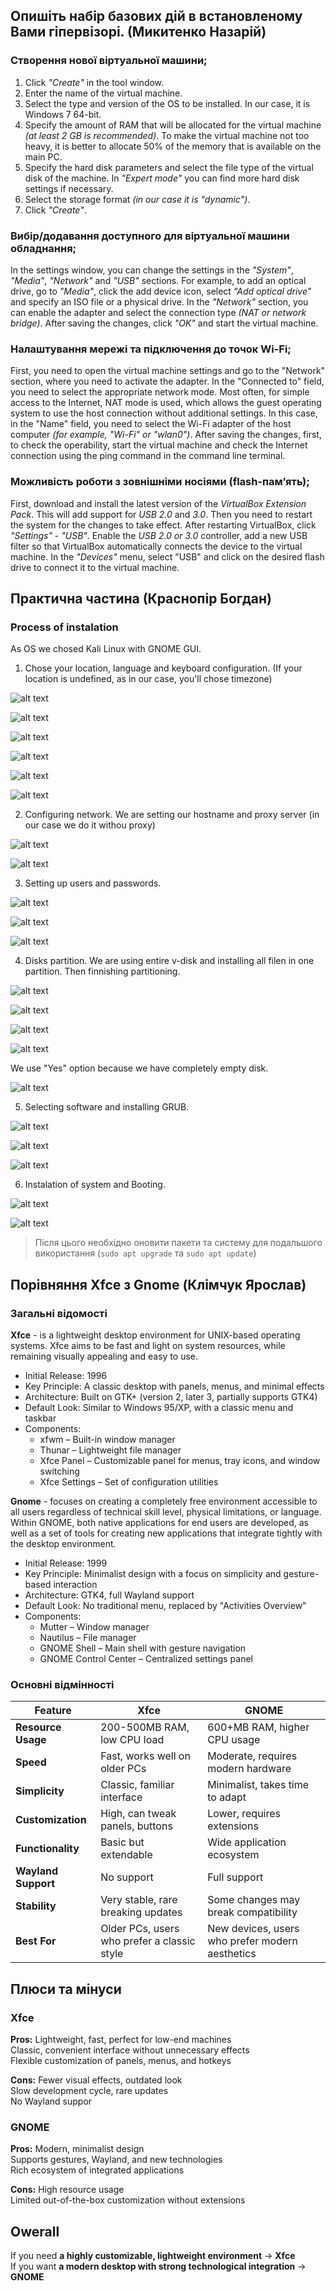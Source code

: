 ## Опишіть набір базових дій в встановленому Вами гіпервізорі. (Микитенко Назарій)
### Створення нової віртуальної машини;
1. Click *"Create"* in the tool window.
2. Enter the name of the virtual machine.
3. Select the type and version of the OS to be installed. In our case, it is Windows 7 64-bit.
4. Specify the amount of RAM that will be allocated for the virtual machine *(at least 2 GB is recommended)*. To make the virtual machine not too heavy, it is better to allocate 50% of the memory that is available on the main PC.
1. Specify the hard disk parameters and select the file type of the virtual disk of the machine. In *"Expert mode"* you can find more hard disk settings if necessary.
2. Select the storage format *(in our case it is "dynamic")*.
3. Click *"Create"*.

### Вибір/додавання доступного для віртуальної машини обладнання;
In the settings window, you can change the settings in the *"System"*, *"Media"*, *"Network"* and *"USB"* sections. For example, to add an optical drive, go to *"Media"*, click the add device icon, select 
*"Add optical drive"* and specify an ISO file or a physical drive. In the *"Network"* section, you can enable the adapter and select the connection type *(NAT or network bridge)*. After saving the changes, click *"OK"* and start the virtual machine.

### Налаштування мережі та підключення до точок Wi-Fi;
First, you need to open the virtual machine settings and go to the "Network" section, where you need to activate the adapter. In the "Connected to" field, you need to select the appropriate network mode. Most often, for simple access to the Internet, NAT mode is used, which allows the guest operating system to use the host connection without additional settings. In this case, in the "Name" field, you need to select the Wi-Fi adapter of the host computer *(for example, "Wi-Fi" or "wlan0")*. After saving the changes, first, to check the operability, start the virtual machine and check the Internet connection using the ping command in the command line terminal.

### Можливість роботи з зовнішніми носіями (flash-пам’ять);
First, download and install the latest version of the *VirtualBox Extension Pack*. This will add support for *USB 2.0* and *3.0*. 
Then you need to restart the system for the changes to take effect. After restarting VirtualBox, click *"Settings"* - *"USB"*. Enable the *USB 2.0 or 3.0* controller, add a new USB filter so that VirtualBox automatically connects the device to the virtual machine. In the *"Devices"* menu, select "USB" and click on the desired flash drive to connect it to the virtual machine.

## Практична частина (Краснопір Богдан)

### Process of instalation

  As OS we chosed Kali Linux with GNOME GUI.

  1. Chose your location, language and keyboard configuration. (If your location is undefined, as in our case, you'll chose timezone)

![alt text](https://cdn.discordapp.com/attachments/853338697985687574/1342890111842517002/2025-02-22_153849.png?ex=67bb4760&is=67b9f5e0&hm=4d40b77455b84e7e4d62dd583c360bcd286e4cfdf58719cb5988c8c9ff644310&)

![alt text](https://cdn.discordapp.com/attachments/853338697985687574/1342890111200792626/2025-02-22_153937.png?ex=67bb4760&is=67b9f5e0&hm=0c86f7d6489d9f080b0baaef04f4a7309f2c26f73dd601d4f61e5d5d2534aa24&)

![alt text](https://cdn.discordapp.com/attachments/853338697985687574/1342890110865244310/2025-02-22_153948.png?ex=67bb4760&is=67b9f5e0&hm=802627686a18a676d01357e58f30b8cef50ff6f26dc6c051c114411c64e79f2f&)

![alt text](https://cdn.discordapp.com/attachments/853338697985687574/1342890110596943952/2025-02-22_154023.png?ex=67bb4760&is=67b9f5e0&hm=d2581e89c880c7405be1ceb09df8faff1ef6e2872a6133ba95319d9415b4fd07&)

![alt text](https://cdn.discordapp.com/attachments/853338697985687574/1342890110261137500/2025-02-22_154050.png?ex=67bb475f&is=67b9f5df&hm=92fe344a76c6280c24a6b0eb6c8821717234415ab162f1e3ab84dc5ca35624dd&)

![alt text](https://cdn.discordapp.com/attachments/853338697985687574/1342890109930049641/2025-02-22_154110.png?ex=67bb475f&is=67b9f5df&hm=7989ce81397edd8a4b7a61033f1e0450358243eeaef6443a7c4e9f4cf5abaa25&)

  2. Configuring network. We are setting our hostname and proxy server (in our case we do it withou proxy)

![alt text](https://cdn.discordapp.com/attachments/853338697985687574/1342890109514678426/2025-02-22_154156.png?ex=67bb475f&is=67b9f5df&hm=de843b01103e8ee3da402dab60eee5804369c4e17d5dfbfdce27374f25cf9214&)

![alt text](https://cdn.discordapp.com/attachments/853338697985687574/1342890109099577344/2025-02-22_154210.png?ex=67bb475f&is=67b9f5df&hm=480635879cae82176cf21425bc9a44f41540ebf256a4b98483dcd2b97f74ca7c&)

  3. Setting up users and passwords.

![alt text](https://cdn.discordapp.com/attachments/853338697985687574/1342890146223099924/2025-02-22_154320.png?ex=67bb4768&is=67b9f5e8&hm=24ef7b1d7384aa946c580e7117f4b1918140d9d72c84b8287fe0b9c9a082ee57&)

![alt text](https://cdn.discordapp.com/attachments/853338697985687574/1342890145984286751/2025-02-22_154359.png?ex=67bb4768&is=67b9f5e8&hm=6f3349d5d241ba5b89fba47c2f0acc0adf1368b7086b2bd88ed68fcdf760a8a4&)

![alt text](https://cdn.discordapp.com/attachments/853338697985687574/1342890145636155392/2025-02-22_154415.png?ex=67bb4768&is=67b9f5e8&hm=b683553bad90f503bff143dfeed43e6de2a09750776af07d8e8a430de9dbb95e&)

 4. Disks partition. We are using entire v-disk and installing all filen in one partition. Then finnishing partitioning. 

![alt text](https://cdn.discordapp.com/attachments/853338697985687574/1342890145275314176/2025-02-22_154515.png?ex=67bb4768&is=67b9f5e8&hm=c1af72d054e81c2f68e2f9d744c15b695e26ca2dcabdf397702b6963e7ebb379&)

![alt text](https://cdn.discordapp.com/attachments/853338697985687574/1342890144952483940/2025-02-22_154523.png?ex=67bb4768&is=67b9f5e8&hm=53e26e752fc9f451216ee25a477971a1c1c9596da8b1b0e1c1ea72358c354038&)

![alt text](https://cdn.discordapp.com/attachments/853338697985687574/1342890144663081001/2025-02-22_154540.png?ex=67bb4768&is=67b9f5e8&hm=2e4241cc9fca22500cc34d25529be827d5b9c3d9e765cebd13d6ea02beae4bf2&)

![alt text](https://cdn.discordapp.com/attachments/853338697985687574/1342890144277073991/2025-02-22_154612.png?ex=67bb4768&is=67b9f5e8&hm=46b435f12ec488341e13f0c5239a6e6167953971b302d3483b8df799b26ed993&)

  We use "Yes" option because we have completely empty disk. 

![alt text](https://cdn.discordapp.com/attachments/853338697985687574/1342890168901832856/2025-02-22_154630.png?ex=67bb476d&is=67b9f5ed&hm=ee8f5642049fd2eb0ad85984429635ad7c0147e18a29375cca090476f665818b&)

  5. Selecting software and installing GRUB.

![alt text](https://cdn.discordapp.com/attachments/853338697985687574/1342890168117493820/2025-02-22_154819.png?ex=67bb476d&is=67b9f5ed&hm=c69e2bf2f2eb2626e7a1685fbec6b6e4cd680a3acc4f7a1967330e776c86a19b&)

![alt text](https://cdn.discordapp.com/attachments/853338697985687574/1342890167832150118/2025-02-22_155723.png?ex=67bb476d&is=67b9f5ed&hm=7425f34e91636e622ea84d770ef6859abee80453a0ec46126df3666e89f77568&)

![alt text](https://cdn.discordapp.com/attachments/853338697985687574/1342890169442897941/2025-02-22_155729.png?ex=67bb476e&is=67b9f5ee&hm=e8afa8b7ec6568201fbe584810c4777cf3b92e7b109ba1a49d5db9eed438455f&)

  6. Instalation of system and Booting. 

![alt text](https://cdn.discordapp.com/attachments/853338697985687574/1342890168436129862/2025-02-22_154656.png?ex=67bb476d&is=67b9f5ed&hm=d39f5ab3b149f999bcd31ddda39a08d799043d8571c7d0446d0fc61184975cdf&)

![alt text](https://cdn.discordapp.com/attachments/853338697985687574/1342890169170133063/2025-02-22_155922.png?ex=67bb476e&is=67b9f5ee&hm=da6873dfa41674321345cfcd2562ceb9185a2866d62e181d7e97d7f984e3a2d7&)

>Після цього необхідно оновити пакети та систему для подальшого використання (`sudo apt upgrade` та `sudo apt update`)


## Порівняння Xfce з Gnome (Клімчук Ярослав)

### Загальні відомості

**Xfce** - is a lightweight desktop environment for UNIX-based operating systems. Xfce aims to be fast and light on system resources, while remaining visually appealing and easy to use.
- Initial Release: 1996  
- Key Principle: A classic desktop with panels, menus, and minimal effects  
- Architecture: Built on GTK+ (version 2, later 3, partially supports GTK4)  
- Default Look: Similar to Windows 95/XP, with a classic menu and taskbar  
- Components:  
  - xfwm – Built-in window manager  
  - Thunar – Lightweight file manager  
  - Xfce Panel – Customizable panel for menus, tray icons, and window switching  
  - Xfce Settings – Set of configuration utilities
     
**Gnome** - focuses on creating a completely free environment accessible to all users regardless of technical skill level, physical limitations, or language. Within GNOME, both native applications for end users are developed, as well as a set of tools for creating new applications that integrate tightly with the desktop environment.
- Initial Release: 1999  
- Key Principle: Minimalist design with a focus on simplicity and gesture-based interaction  
- Architecture: GTK4, full Wayland support  
- Default Look: No traditional menu, replaced by "Activities Overview"  
- Components:  
  - Mutter – Window manager  
  - Nautilus – File manager  
  - GNOME Shell – Main shell with gesture navigation  
  - GNOME Control Center – Centralized settings panel

### Основні відмінності

| Feature            | Xfce                        | GNOME                      |
|--------------------|----------------------------|----------------------------|
| **Resource Usage** | 200-500MB RAM, low CPU load | 600+MB RAM, higher CPU usage |
| **Speed**         | Fast, works well on older PCs | Moderate, requires modern hardware |
| **Simplicity**    | Classic, familiar interface | Minimalist, takes time to adapt |
| **Customization** | High, can tweak panels, buttons | Lower, requires extensions |
| **Functionality** | Basic but extendable | Wide application ecosystem |
| **Wayland Support** | No support | Full support |
| **Stability**     | Very stable, rare breaking updates | Some changes may break compatibility |
| **Best For**      | Older PCs, users who prefer a classic style | New devices, users who prefer modern aesthetics |

## Плюси та мінуси

### Xfce
**Pros:**
Lightweight, fast, perfect for low-end machines  
Classic, convenient interface without unnecessary effects  
Flexible customization of panels, menus, and hotkeys  

**Cons:**
Fewer visual effects, outdated look  
Slow development cycle, rare updates  
No Wayland suppor

### GNOME
**Pros:**
Modern, minimalist design  
Supports gestures, Wayland, and new technologies  
Rich ecosystem of integrated applications    

**Cons:**
High resource usage  
Limited out-of-the-box customization without extensions  

## Owerall
If you need **a highly customizable, lightweight environment** → **Xfce**  
If you want **a modern desktop with strong technological integration** → **GNOME**  




